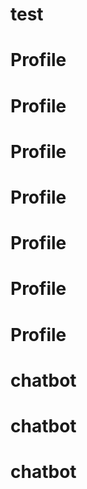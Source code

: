 # test
# Profile
# Profile
# Profile
# Profile
# Profile
# Profile
# Profile
# chatbot
# chatbot
# chatbot
